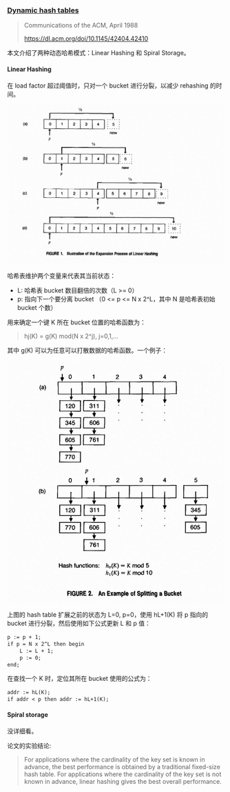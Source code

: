 ### [Dynamic hash tables](../../assets/pdfs/dynamic_hash_tables.pdf)

> Communications of the ACM, April 1988
>
> https://dl.acm.org/doi/10.1145/42404.42410

本文介绍了两种动态哈希模式：Linear Hashing 和 Spiral Storage。

#### Linear Hashing

在 load factor 超过阈值时，只对一个 bucket 进行分裂，以减少 rehashing 的时间。

![linear hashing](../../assets/images/dynamic_hash_tables_linear_hashing.jpg)

哈希表维护两个变量来代表其当前状态：

- L: 哈希表 bucket 数目翻倍的次数（L >= 0）
- p: 指向下一个要分离 bucket （0 <= p <= N x 2^L，其中 N 是哈希表初始 bucket 个数）

用来确定一个键 K 所在 bucket 位置的哈希函数为：

> hj(K) = g(K) mod(N x 2^j),  j=0,1,...

其中 g(K) 可以为任意可以打散数据的哈希函数。一个例子：

![splitting example](../../assets/images/dynamic_hash_tables_linear_hashing_splitting.jpg)

上图的 hash table 扩展之前的状态为 L=0, p=0，使用 hL+1(K) 将 p 指向的 bucket 进行分裂，然后使用如下公式更新 L 和 p 值：

```
p := p + 1;
if p = N x 2^L then begin
    L := L + 1;
    p := 0;
end;
```

在查找一个 K 时，定位其所在 bucket 使用的公式为：

```
addr := hL(K);
if addr < p then addr := hL+1(K);
```

#### Spiral storage

没详细看。

论文的实验结论:

> For applications where the cardinality of the key set is known in
> advance, the best performance is obtained by a traditional
> fixed-size hash table. For applications where the cardinality
> of the key set is not known in advance,
> linear hashing gives the best overall performance.